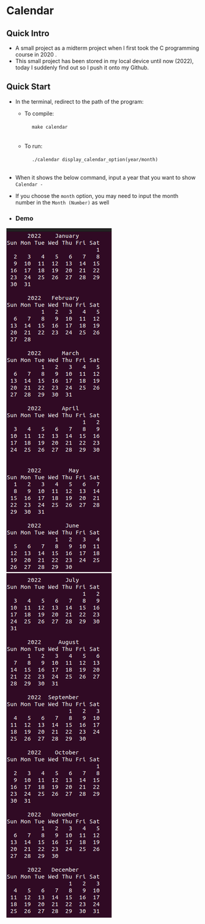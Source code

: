 # Calendar 
## Quick Intro
- A small project as a midterm project when I first took the C programming course in 2020 .
- This small project has been stored in my local device until now (2022), today I suddenly find out so I push it onto my Github.

## Quick Start
- In the terminal, redirect to the path of the program:
    - To compile:<br>
    <code>
        make calendar
    </code><br><br>
    
    - To run:<br>
    <code>
        ./calendar display_calendar_option(year/month)
    </code><br>
- When it shows the below command, input a year that you want to show <br>
    <code>Calendar - </code><br>
- If you choose the <code>month</code> option, you may need to input the month number in the <code>Month (Number)</code> as well


- ### Demo
![](/calendar_example_image/JanToJun.png)
<br>
![](/calendar_example_image/JulToDec.png)
